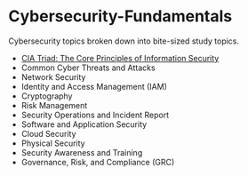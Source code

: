 # Cybersecurity-Fundamentals
Cybersecurity topics broken down into bite-sized study topics.

- <a href="https://github.com/Dynara/Cybersecurity-Fundamentals/blob/main/CIA%20Triad.html">CIA Triad: The Core Principles of Information Security</a>
- Common Cyber Threats and Attacks
- Network Security
- Identity and Access Management (IAM)
- Cryptography
- Risk Management
- Security Operations and Incident Report
- Software and Application Security
- Cloud Security
- Physical Security
- Security Awareness and Training
- Governance, Risk, and Compliance (GRC)
